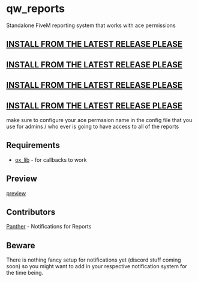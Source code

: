 # qw_reports

Standalone FiveM reporting system that works with ace permissions

## [INSTALL FROM THE LATEST RELEASE PLEASE](https://github.com/qw-scripts/qw_reports/releases/latest)

## [INSTALL FROM THE LATEST RELEASE PLEASE](https://github.com/qw-scripts/qw_reports/releases/latest)

## [INSTALL FROM THE LATEST RELEASE PLEASE](https://github.com/qw-scripts/qw_reports/releases/latest)

## [INSTALL FROM THE LATEST RELEASE PLEASE](https://github.com/qw-scripts/qw_reports/releases/latest)

make sure to configure your ace permssion name in the config file that you use for admins / who ever is going to have access to all of the reports

## Requirements

- [ox_lib](https://github.com/overextended/ox_lib) - for callbacks to work

## Preview

[preview](https://youtu.be/WdKHmcQWHms)

## Contributors

[Panther](https://github.com/PantherBruv) - Notifications for Reports

## Beware

There is nothing fancy setup for notifications yet (discord stuff coming soon) so you might want to add in your respective notification system for the time being.
